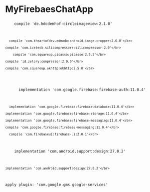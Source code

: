 # MyFirebaesChatApp

<h3></h3>
<p><code>    compile 'de.hdodenhof:circleimageview:2.1.0'</br>
      
      compile 'com.theartofdev.edmodo:android-image-cropper:2.6.0'</br>
      
    compile 'com.iceteck.silicompressorr:silicompressor:2.0'</br>
    
        compile 'com.squareup.picasso:picasso:2.5.2'</br>
        
    compile 'id.zelory:compressor:2.0.0'</br>
    
    compile 'com.squareup.okhttp:okhttp:2.5.0'</br>
    
</code></p>

<p><code>
      implementation 'com.google.firebase:firebase-auth:11.0.4'</br>
      
      implementation 'com.google.firebase:firebase-database:11.0.4'</br>
     
    implementation 'com.google.firebase:firebase-storage:11.0.4'</br>
    
    implementation 'com.google.firebase:firebase-messaging:11.0.4'</br>
    
    compile 'com.google.firebase:firebase-messaging:11.0.4'</br>
    
      compile 'com.firebaseui:firebase-ui:2.0.1'</br>

</code></p>

<p><code>    implementation 'com.android.support:design:27.0.2'</br>
      
    implementation 'com.android.support:design:27.0.2'</br>
    
apply plugin: 'com.google.gms.google-services'</br>


</code></p>
